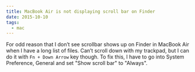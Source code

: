 ```yaml
---
title: MacBook Air is not displaying scroll bar on Finder
date: 2015-10-10
tags:
  - mac
---
```


For odd reason that I don’t see scrollbar shows up on Finder in MacBook
Air when I have a long list of files. Can’t scroll down with my
trackpad, but I can do it with `Fn + Down Arrow` key though. To fix
this, I have to go into System Preference, General and set "Show scroll
bar" to "Always".
